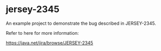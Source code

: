 jersey-2345
===========

An example project to demonstrate the bug described in JERSEY-2345.

Refer to here for more information:

https://java.net/jira/browse/JERSEY-2345
